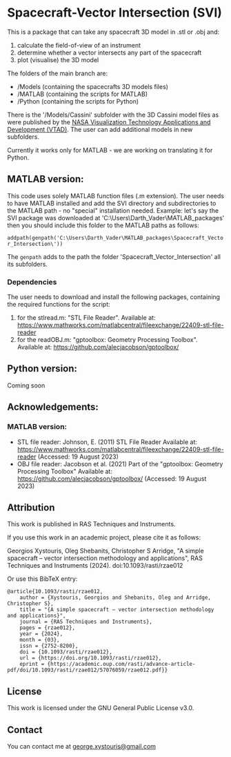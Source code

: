 # Spacecraft-Vector Intersection (SVI)

This is a package that can take any spacecraft 3D model in .stl or .obj and:
1) calculate the field-of-view of an instrument
2) determine whether a vector intersects any part of the spacecraft
3) plot (visualise) the 3D model

The folders of the main branch are:
- /Models (containing the spacecrafts 3D models files)
- /MATLAB (containing the scripts for MATLAB)
- /Python (containing the scripts for Python)

There is the '/Models/Cassini' subfolder with the 3D Cassini model files as were published by the [NASA Visualization Technology Applications and Development (VTAD)](https://solarsystem.nasa.gov/resources/2401/cassini-3d-model/). The user can add additional models in new subfolders.

Currently it works only for MATLAB - we are working on translating it for Python.


MATLAB version:
-----------------
This code uses solely MATLAB function files (.m extension). The user needs to have MATLAB installed and add the SVI directory and subdirectories to the MATLAB path - no "special" installation needed. Example: let's say the SVI package was downloaded at 'C:\Users\Darth_Vader\MATLAB_packages' then you should include this folder to the MATLAB paths as follows: 

`addpath(genpath('C:\Users\Darth_Vader\MATLAB_packages\Spacecraft_Vector_Intersection\'))`

The `genpath` adds to the path the folder 'Spacecraft_Vector_Intersection' all its subfolders.


### Dependencies
The user needs to download and install the following packages, containing the required functions for the script:
1) for the stlread.m: "STL File Reader". Available at: https://www.mathworks.com/matlabcentral/fileexchange/22409-stl-file-reader
2) for the readOBJ.m: "gptoolbox: Geometry Processing Toolbox". Available at: https://github.com/alecjacobson/gptoolbox/


Python version:
-----------------
Coming soon


Acknowledgements:
------------------------
### MATLAB version:
- STL file reader:
Johnson, E. (2011) STL File Reader
Available at: https://www.mathworks.com/matlabcentral/fileexchange/22409-stl-file-reader (Accessed: 19 August 2023)
- OBJ file reader:
Jacobson et al. (2021) 
Part of the "gptoolbox: Geometry Processing Toolbox" 
Available at: https://github.com/alecjacobson/gptoolbox/ (Accessed: 19 August 2023)


Attribution
---------------------
This work is published in RAS Techniques and Instruments.

If you use this work in an academic project, please cite it as follows: 

Georgios Xystouris, Oleg Shebanits, Christopher S Arridge, "A simple spacecraft – vector intersection methodology and applications", RAS Techniques and Instruments (2024). doi:10.1093/rasti/rzae012

Or use this BibTeX entry:
```
@article{10.1093/rasti/rzae012,
    author = {Xystouris, Georgios and Shebanits, Oleg and Arridge, Christopher S},
    title = "{A simple spacecraft – vector intersection methodology and applications}",
    journal = {RAS Techniques and Instruments},
    pages = {rzae012},
    year = {2024},
    month = {03},
    issn = {2752-8200},
    doi = {10.1093/rasti/rzae012},
    url = {https://doi.org/10.1093/rasti/rzae012},
    eprint = {https://academic.oup.com/rasti/advance-article-pdf/doi/10.1093/rasti/rzae012/57076059/rzae012.pdf}}
```

License
------------------------------
This work is licensed under the GNU General Public License v3.0.

Contact
--------------
You can contact me at george.xystouris@gmail.com
